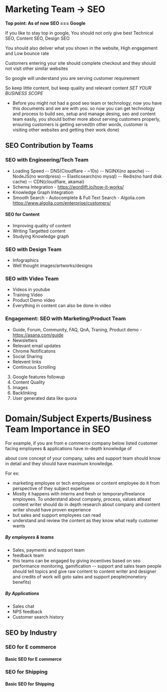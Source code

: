 # Marketing Team -> SEO

**Top point: As of now SEO === Google**

If you like to stay top in google, You should not only give best Technical SEO, Content SEO, Design SEO

You should also deliver what you shown in the website, High engagement and Low bounce rate

Customers entering your site should complete checkout and they should not visit other similar websites

So google will understand you are serving customer requirement

So keep little content, but keep quality and relevant content *SET YOUR BUSINESS SCOPE*

- Before you might not had a good seo team or technology, now you have this documents and we are with you. so now you can get technology and process to build seo, setup and manage desing, seo and content team easily, you should bother more about serving customers properly, ensuring customers is getting served(In other words, customer is visiting other websites and getting their work done)

## SEO Contribution by Teams

### SEO with Engineering/Tech Team

- Loading Speed 
-- DNS(Cloudflare - ~10s)
-- NGINX(no apache)
-- NodeJS(no wordpress)
-- Elasticsearch(no mysql)
-- Redis(no hard disk cache)
-- CDN(cloudflare, akamai)
- Schema Integration - https://wordlift.io/how-it-works/
- Knowledge Graph Integration
- Smooth Search - Autocomplete & Full Text Search - Algolia.com https://www.algolia.com/enterprise/customers/


#### SEO for Content

- Improving quality of content
- Writing Targetted content
- Studying Knowledge graph

### SEO with Design Team

- Infographics
- Well thought images/artworks/designs

### SEO with Video Team

- Videos in youtube
- Training Video
- Product Demo video
- Everything in content can also be done in video


### Engagement: SEO with Marketing/Product Team
- Guide, Forum, Community, FAQ, QnA, Traning, Product demo - https://asana.com/guide
- Newsletters
- Relevant email updates
- Chrome Notificatons
- Social Sharing
- Relevent links
- Continuous Scrolling

3. Google features followup
4. Content Quality
5. Images
6. Backlinking
7. User generated data like quora

# Domain/Subject Experts/Business Team Importance in SEO
For example, if you are from e commerce company below listed customer facing employees & applications have in-depth knowledge of 

about core concept of your company, sales and support team should know in detail and they should have maximum knowledge.

For ex: 
- marketing employee or tech employeee or content employee do it from perspective of they subject expertise 
- Mostly it happens with interns and fresh or temporary/freelance employees. To understand about company, process, values atleast content writer should do in depth research about company and content writer should have proven experience
- but sales and support employees can read
- understand and review the content as they know what really customer wants

##### By employees & teams
- Sales, payments and support team
- feedback team
- this teams can be engaged by giving incentives based on seo performance monitoring, gamification
--  support and sales team people should tell topics and give raw content to content writer and designer and credits of work will goto sales and support people(monetory benefits)

##### By Applications
- Sales chat
- NPS feedback
- Customer search history


## SEO  by Industry

### SEO for E commerce

#### Basic SEO for E commerce


### SEO for Shipping

#### Basic SEO for Shipping

